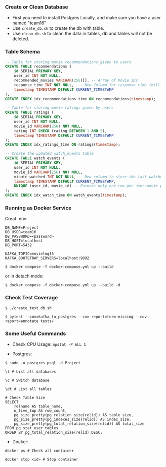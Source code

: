 ### Create or Clean Database

- First you need to install Postgres Locally, and make sure you have a user named "team16"
- Use `create_db.sh` to create the db with table.
- Use `clean_db.sh` to clean the data in tables, db and tables will not be deleted.


### Table Schema

```sql
-- Table for storing movie recommendations given to users
CREATE TABLE recommendations (
    id SERIAL PRIMARY KEY,
    user_id INT NOT NULL,
    recommended_movies VARCHAR(256)[], -- Array of Movie IDs
    response_time INT NOT NULL,  -- New Column for response time (milliseconds)
    timestamp TIMESTAMP DEFAULT CURRENT_TIMESTAMP
);
CREATE INDEX idx_recommendations_time ON recommendations(timestamp);

-- Table for storing movie ratings given by users
CREATE TABLE ratings (
    id SERIAL PRIMARY KEY,
    user_id INT NOT NULL,
    movie_id VARCHAR(256) NOT NULL,
    rating INT CHECK (rating BETWEEN 1 AND 5),
    timestamp TIMESTAMP DEFAULT CURRENT_TIMESTAMP
);
CREATE INDEX idx_ratings_time ON ratings(timestamp);

-- Create the updated watch_events table
CREATE TABLE watch_events (
    id SERIAL PRIMARY KEY,
    user_id INT NOT NULL,
    movie_id VARCHAR(256) NOT NULL,
    minute_watched INT NOT NULL, -- New column to store the last watched minute
    timestamp TIMESTAMP DEFAULT CURRENT_TIMESTAMP,
    UNIQUE (user_id, movie_id) -- Ensures only one row per user-movie pair
);
CREATE INDEX idx_watch_time ON watch_events(timestamp);
```

### Running as Docker Service

Creat .env:
```
DB_NAME=Project
DB_USER=team16
DB_PASSWORD=<password>
DB_HOST=localhost
DB_PORT=5432

KAFKA_TOPIC=movielog16
KAFKA_BOOTSTRAP_SERVERS=localhost:9092
```

```shell
$ docker compose -f docker-compose.yml up --build
```

or in detach mode:

```shell
$ docker compose -f docker-compose.yml up --build -d
```

### Check Test Coverage
```shell
$ ./create_test_db.sh

$ pytest --cov=kafka_to_postgres --cov-report=term-missing --cov-report=annotate tests/
```

### Some Useful Commands

- Check CPU Usage: `mpstat -P ALL 1`

- Postgres:
```shell
$ sudo -u postgres psql -d Project

\l # List all databases

\c # Switch database

\dt # List all tables

# Check Table Size
SELECT 
    relname AS table_name,
    n_live_tup AS row_count,
    pg_size_pretty(pg_relation_size(relid)) AS table_size,
    pg_size_pretty(pg_indexes_size(relid)) AS index_size,
    pg_size_pretty(pg_total_relation_size(relid)) AS total_size
FROM pg_stat_user_tables
ORDER BY pg_total_relation_size(relid) DESC;
```

- Docker:
```shell
docker ps # Check all container

docker stop <id> # Stop container
```
